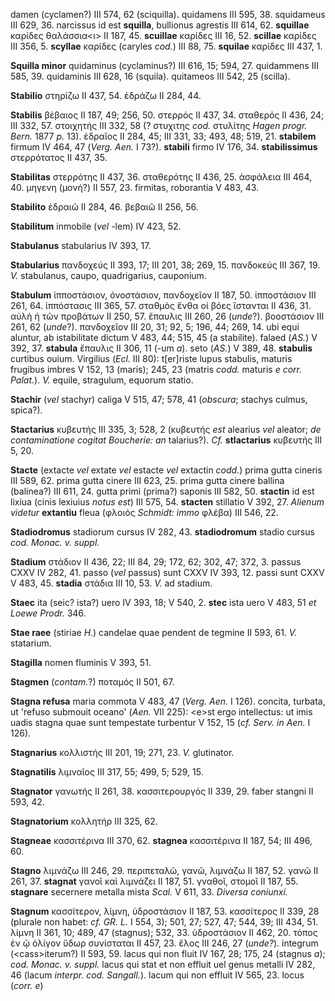 damen (cyclamen?) III 574, 62 (sciquilla). quidamens III 595, 38.
squidameus III 629, 36. narcissus id est **squilla**, bullionus agrestis
III 614, 62. **squillae** καρίδες θαλάσσια\<ι\> II 187, 45. **scuillae**
καρίδες III 16, 52. **scillae** καρίδες III 356, 5. **scyllae** καρίδες
(caryles *cod.*) III 88, 75. **squilae** καρίδες III 437, 1.

**Squilla minor** quidaminus (cyclaminus?) III 616, 15; 594, 27.
quidammens III 585, 39. quidaminis III 628, 16 (squila). quitameos III
542, 25 (scilla).

**Stabilio** στηρίζω II 437, 54. ἑδράζω II 284, 44.

**Stabilis** βέβαιος II 187, 49; 256, 50. στερρός II 437, 34. σταθερός
II 436, 24; III 332, 57. στοιχητής III 332, 58 (? στυχιτης *cod.*
στυλίτης *Hagen progr. Bern.* 1877 *p.* 13). ἑδραῖος II 284, 45; III
331, 33; 493, 48; 519, 21. **stabilem** firmum IV 464, 47 (*Verg.*
*Aen.* I 73?). **stabili** firmo IV 176, 34. **stabilissimus**
στερρότατος II 437, 35.

**Stabilitas** στερρότης II 437, 36. σταθερότης II 436, 25. ἀσφάλεια III
464, 40. μηγενη (μονή?) II 557, 23. firmitas, roborantia V 483, 43.

**Stabilito** ἑδραιῶ II 284, 46. βεβαιῶ II 256, 56.

**Stabilitum** inmobile (*vel* -lem) IV 423, 52.

**Stabulanus** stabularius IV 393, 17.

**Stabularius** πανδοχεύς II 393, 17; III 201, 38; 269, 15. πανδοκεύς
III 367, 19. *V.* stabulanus, caupo, quadrigarius, cauponium.

**Stabulum** ἱπποστάσιον, ὀνοστάσιον, πανδοχεῖον II 187, 50. ἱπποστάσιον
III 261, 64. ἱππόστασις III 365, 57. σταθμὸς ἔνθα οἱ βόες ἵστανται II
436, 31. αὐλὴ ἡ τῶν προβάτων II 250, 57. ἔπαυλις III 260, 26 (*unde*?).
βοοστάσιον III 261, 62 (*unde*?). πανδοχεῖον III 20, 31; 92, 5; 196, 44;
269, 14. ubi equi aluntur, ab istabilitate dictum V 483, 44; 515, 45 (a
stabilite). falaed (*AS.*) V 392, 37. **stabula** ἔπαυλις II 306, 11
(-um *a*). seto (*AS.*) V 389, 48. **stabulis** curtibus ouium.
Virgilius (*Ecl.* III 80): t[er]riste lupus stabulis, maturis frugibus
imbres V 152, 13 (maris); 245, 23 (matris *codd.* maturis *e corr.
Palat.*). *V.* equile, stragulum, equorum statio.

**Stachir** (*vel* stachyr) caliga V 515, 47; 578, 41 (*obscura*;
stachys culmus, spica?).

**Stactarius** κυβευτής III 335, 3; 528, 2 (κυβευτής *est* alearius
*vel* aleator; *de contaminatione cogitat Boucherie: an* talarius?).
*Cf.* **stlactarius** κυβευτής III 5, 20.

**Stacte** (extacte *vel* extate *vel* estacte *vel* extactin *codd.*)
prima gutta cineris III 589, 62. prima gutta cinere III 623, 25. prima
gutta cinere ballina (balinea?) III 611, 24. gutta primi (prima?)
saponis III 582, 50. **stactin** id est lixiua (cinis lexiuius *notus
est*) III 575, 54. **stacten** stillatio V 392, 27. *Alienum videtur*
**extantiu** fleua (φλοιός *Schmidt: immo* φλέβα) III 546, 22.

**Stadiodromus** stadiorum cursus IV 282, 43. **stadiodromum** stadio
cursus *cod. Monac. v. suppl.*

**Stadium** στάδιον II 436, 22; III 84, 29; 172, 62; 302, 47; 372, 3.
passus CXXV IV 282, 41. passo (*vel* passus) sunt CXXV IV 393, 12. passi
sunt CXXV V 483, 45. **stadia** στάδια III 10, 53. *V.* ad stadium.

**Staec** ita (seic? ista?) uero IV 393, 18; V 540, 2. **stec** ista
uero V 483, 51 *et Loewe Prodr.* 346.

**Stae raee** (stiriae *H.*) candelae quae pendent de tegmine II 593,
61. *V.* statarium.

**Stagilla** nomen fluminis V 393, 51.

**Stagmen** (*contam.*?) ποταμός II 501, 67.

**Stagna refusa** maria commota V 483, 47 (*Verg. Aen.* I 126).
concita, turbata, ut 'refuso submouit oceano' (*Aen.* VII 225): \<e\>st
ergo intellectus: ut imis uadis stagna quae sunt tempestate turbentur V
152, 15 (*cf. Serv. in Aen.* I 126).

**Stagnarius** κολλιστής III 201, 19; 271, 23. *V.* glutinator.

**Stagnatilis** λιμναῖος III 317, 55; 499, 5; 529, 15.

**Stagnator** γανωτής II 261, 38. κασσιτερουργός II 339, 29. faber
stangni II 593, 42.

**Stagnatorium** κολλητήρ III 325, 62.

**Stagneae** κασσιτέρινα III 370, 62. **stagnea** κασσιτέρινα II 187,
54; III 496, 60.

**Stagno** λιμνάζω III 246, 29. περιπεταλῶ, γανῶ, λιμνάζω II 187, 52.
γανῶ II 261, 37. **stagnat** γανοῖ καὶ λιμνάζει II 187, 51. γναθοῖ,
στομοῖ II 187, 55. **stagnare** secernere metalla mista *Scal.* V 611,
33. *Diversa coniunxi.*

**Stagnum** κασσίτερον, λίμνη, ὑδροστάσιον II 187, 53. κασσίτερος II
339, 28 (plurale non habet: *cf. GR. L.* I 554, 3); 501, 27; 527, 47;
544, 39; III 434, 51. λίμνη II 361, 10; 489, 47 (stagnus); 532, 33.
ὑδροστάσιον II 462, 20. τόπος ἐν ῷ ὀλίγον ὕδωρ συνίσταται II 457, 23.
ἕλος III 246, 27 (*unde?*). integrum (\<cass\>iterum?) II 593, 59. lacus
qui non fluit IV 167, 28; 175, 24 (stagnus *a*); *cod. Monac. v. suppl.*
lacus qui stat et non effluit uel genus metalli IV 282, 46 (lacum
*interpr. cod. Sangall.*). lacum qui non effluit IV 565, 23. locus
(*corr. e*)
